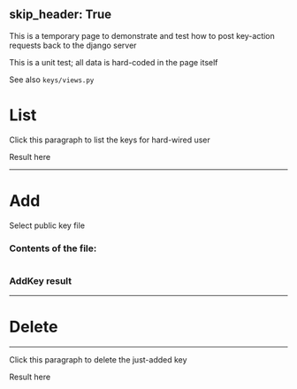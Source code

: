 skip_header: True
---

This is a temporary page to demonstrate and test how to post key-action requests back to the django server

This is a unit test; all data is hard-coded in the page itself

See also `keys/views.py`

<!-- this exposes the getCookie function -->
<script src="/assets/r2lab/xhttp-django.js"></script>

<h1>List</h1>

<div id="get-key"><p>Click this paragraph to list the keys for hard-wired user</p>
<p id='get-keys'>Result here</p>
</div>

<script>
var get_keys = function() {
    var request = {
    /* empty record for get_keys; user is deduced from logged-in user */
    }
    post_xhttp_django('/keys/get/', request, function(xhttp) {
        if (xhttp.readyState == 4 && xhttp.status == 200) {
	    var rendered_keys = "<ul>";
	    // decoding
	    var keys = JSON.parse(xhttp.responseText);
	    keys.forEach(function(key){
	       rendered_keys += "<li>[id=" + key['uuid'] + "]<br/>" + key['ssh_key'] + "</li>";
	    })
            $("#get-keys").html(rendered_keys);
	    
      }});
}
$(function(){$('#get-key').click(get_keys);})
</script>

******************************

<h1>Add</h1>

<label class="btn btn-primary" for="key-file-selector">
    <input id="key-file-selector"
    type="file" style="display:none;" onchange="$('#upload-file-info').html($(this).val());">
    Select public key file 
</label>
<span class='label label-info' id="upload-file-info"></span>

<h3>Contents of the file:</h3>
<pre id="file-content"></pre>

<h3>AddKey result</h3>
<span id="add-response"></span>


<script>
// an example of how to add a key
function displayContents(contents) {
  $('#file-content').html(contents);
}
var add_key = function(key) {
    displayContents(key);
    var request = { "key" : key };
    post_xhttp_django('/keys/add', request, function(xhttp) {
        if (xhttp.readyState == 4 && xhttp.status == 200) {
            document.getElementById("add-response").innerHTML = xhttp.responseText;
	    // decoding
	    var answer = JSON.parse(xhttp.responseText);
	    added_key_uuid = answer['uuid'];
	}})
}
function add_key_from_file(e) {
  var file = e.target.files[0];
  if (!file) {
    console.log("add_key_from_file - missed");
    return;
  }
  var reader = new FileReader();
  reader.onload = function(e) {
    var key = e.target.result;
    add_key(key);
  };
  reader.readAsText(file);
}
$(function(){document.getElementById('key-file-selector').addEventListener('change', add_key_from_file, false)});
</script>


******************************

<h1>Delete</h1>

---
<div id="delete-key"><p>Click this paragraph to delete the just-added key</p>
<p id='delete-response'>Result here</p>
</div>

<script>
// an example of how to delete a key
var delete_key = function() {
    var request = { "uuid" : added_key_uuid };
    post_xhttp_django('/keys/delete', request, function(xhttp) {
      if (xhttp.readyState == 4 && xhttp.status == 200) {
          document.getElementById("delete-response").innerHTML = xhttp.responseText;
	  // decoding
	  var answer = JSON.parse(xhttp.responseText);
      }});
}
$(function(){$('#delete-key').click(delete_key);})
</script>
